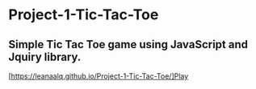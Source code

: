 # Project-1-Tic-Tac-Toe
## Simple Tic Tac Toe game using JavaScript and Jquiry library.
[https://leanaalq.github.io/Project-1-Tic-Tac-Toe/]Play
